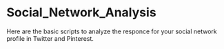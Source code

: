 # Social_Network_Analysis
Here are the basic scripts to analyze the responce for your social network profile in Twitter and Pinterest.
